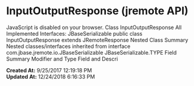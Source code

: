 # InputOutputResponse (jremote API)

JavaScript is disabled on your browser. Class InputOutputResponse All Implemented Interfaces: JBaseSerializable public class InputOutputResponse extends JRemoteResponse Nested Class Summary Nested classes/interfaces inherited from interface com.jbase.jremote.io.JBaseSerializable JBaseSerializable.TYPE Field Summary Modifier and Type Field and Descri  

**Created At:** 9/25/2017 12:19:18 PM  
**Updated At:** 12/24/2018 6:16:33 PM  


